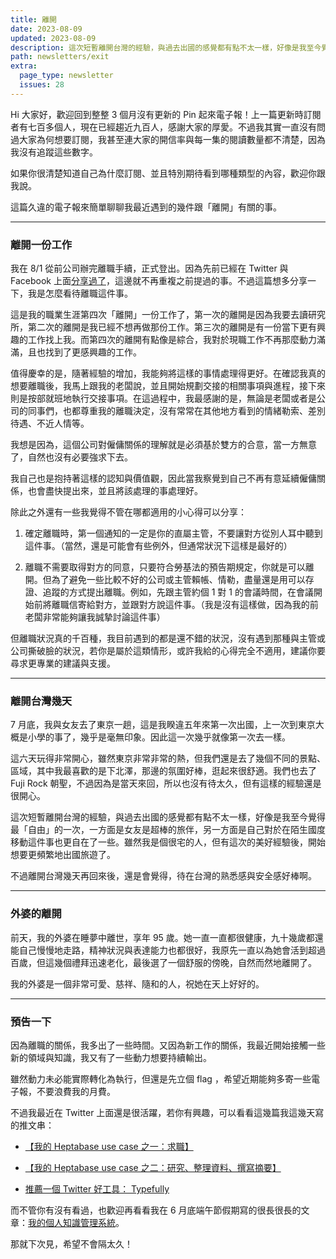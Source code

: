 ```yaml
---
title: 離開
date: 2023-08-09
updated: 2023-08-09
description: 這次短暫離開台灣的經驗，與過去出國的感覺都有點不太一樣，好像是我至今覺得最「自由」的一次，一方面是女友是超棒的旅伴，另一方面是自己對於在陌生國度移動這件事也更自在了一些。雖然我是個很宅的人，但有這次的美好經驗後，開始想要更頻繁地出國旅遊了。
path: newsletters/exit
extra:
  page_type: newsletter
  issues: 28
---
```


Hi 大家好，歡迎回到整整 3 個月沒有更新的 Pin 起來電子報！上一篇更新時訂閱者有七百多個人，現在已經趨近九百人，感謝大家的厚愛。不過我其實一直沒有問過大家為何想要訂閱，我甚至連大家的開信率與每一集的閱讀數量都不清楚，因為我沒有追蹤這些數字。

如果你很清楚知道自己為什麼訂閱、並且特別期待看到哪種類型的內容，歡迎你跟我說。

這篇久違的電子報來簡單聊聊我最近遇到的幾件跟「離開」有關的事。

<!-- more -->

---

### 離開一份工作

我在 8/1 從前公司辦完離職手續，正式登出。因為先前已經在 Twitter 與 Facebook 上面[分享過了](https://twitter.com/WuPingJu/status/1686395947600039936)，這邊就不再重複之前提過的事。不過這篇想多分享一下，我是怎麼看待離職這件事。

這是我的職業生涯第四次「離開」一份工作了，第一次的離開是因為我要去讀研究所，第二次的離開是我已經不想再做那份工作。第三次的離開是有一份當下更有興趣的工作找上我。而第四次的離開有點像是綜合，我對於現職工作不再那麼動力滿滿，且也找到了更感興趣的工作。

值得慶幸的是，隨著經驗的增加，我能夠將這樣的事情處理得更好。在確認我真的想要離職後，我馬上跟我的老闆說，並且開始規劃交接的相關事項與進程，接下來則是按部就班地執行交接事項。在這過程中，我最感謝的是，無論是老闆或者是公司的同事們，也都尊重我的離職決定，沒有常常在其他地方看到的情緒勒索、差別待遇、不近人情等。

我想是因為，這個公司對僱傭關係的理解就是必須基於雙方的合意，當一方無意了，自然也沒有必要強求下去。

我自己也是抱持著這樣的認知與價值觀，因此當我察覺到自己不再有意延續僱傭關係，也會盡快提出來，並且將該處理的事處理好。

除此之外還有一些我覺得不管在哪都適用的小心得可以分享：

1. 確定離職時，第一個通知的一定是你的直屬主管，不要讓對方從別人耳中聽到這件事。（當然，還是可能會有些例外，但通常狀況下這樣是最好的）

2. 離職不需要取得對方的同意，只要符合勞基法的預告期規定，你就是可以離開。但為了避免一些比較不好的公司或主管賴帳、情勒，盡量還是用可以存證、追蹤的方式提出離職。例如，先跟主管約個 1 對 1 的會議時間，在會議開始前將離職信寄給對方，並跟對方說這件事。（我是沒有這樣做，因為我的前老闆非常能夠讓我誠摯討論這件事）


但離職狀況真的千百種，我目前遇到的都是還不錯的狀況，沒有遇到那種與主管或公司撕破臉的狀況，若你是屬於這類情形，或許我給的心得完全不適用，建議你要尋求更專業的建議與支援。

---

### 離開台灣幾天

7 月底，我與女友去了東京一趟，這是我睽違五年來第一次出國，上一次到東京大概是小學的事了，幾乎是毫無印象。因此這一次幾乎就像第一次去一樣。

這六天玩得非常開心，雖然東京非常非常的熱，但我們還是去了幾個不同的景點、區域，其中我最喜歡的是下北澤，那邊的氛圍好棒，逛起來很舒適。我們也去了 Fuji Rock 朝聖，不過因為是當天來回，所以也沒有待太久，但有這樣的經驗還是很開心。

這次短暫離開台灣的經驗，與過去出國的感覺都有點不太一樣，好像是我至今覺得最「自由」的一次，一方面是女友是超棒的旅伴，另一方面是自己對於在陌生國度移動這件事也更自在了一些。雖然我是個很宅的人，但有這次的美好經驗後，開始想要更頻繁地出國旅遊了。

不過離開台灣幾天再回來後，還是會覺得，待在台灣的熟悉感與安全感好棒啊。

---

### 外婆的離開

前天，我的外婆在睡夢中離世，享年 95 歲。她一直一直都很健康，九十幾歲都還能自己慢慢地走路，精神狀況與表達能力也都很好，我原先一直以為她會活到超過百歲，但這幾個禮拜迅速老化，最後選了一個舒服的傍晚，自然而然地離開了。

我的外婆是一個非常可愛、慈祥、隨和的人，祝她在天上好好的。

---

### 預告一下

因為離職的關係，我多出了一些時間。又因為新工作的關係，我最近開始接觸一些新的領域與知識，我又有了一些動力想要持續輸出。

雖然動力未必能實際轉化為執行，但還是先立個 flag ，希望近期能夠多寄一些電子報，不要浪費我的月費。

不過我最近在 Twitter 上面還是很活躍，若你有興趣，可以看看這幾篇我這幾天寫的推文串：

- [【我的 Heptabase use case 之一：求職】](https://twitter.com/WuPingJu/status/1688202424312639488)

- [【我的 Heptabase use case 之二：研究、整理資料、撰寫摘要】](https://twitter.com/WuPingJu/status/1688473134406782976)

- [推薦一個 Twitter 好工具： Typefully](https://twitter.com/WuPingJu/status/1688914091866529792)

而不管你有沒有看過，也歡迎再看看我在 6 月底端午節假期寫的很長很長的文章：[我的個人知識管理系統](https://pinchlime.com/blog/my-personal-knowledge-management-system-2023/)。


那就下次見，希望不會隔太久！